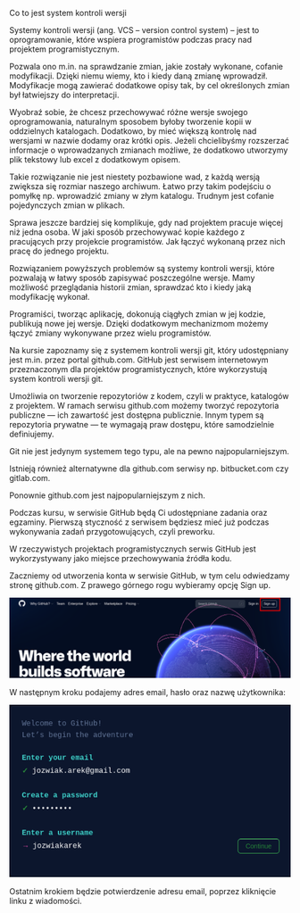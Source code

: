 Co to jest system kontroli wersji

Systemy kontroli wersji (ang. VCS – version control system) – jest to oprogramowanie, 
które wspiera programistów podczas pracy nad projektem programistycznym.

Pozwala ono m.in. na sprawdzanie zmian, jakie zostały wykonane, cofanie modyfikacji.
Dzięki niemu wiemy, kto i kiedy daną zmianę wprowadził. 
Modyfikacje mogą zawierać dodatkowe opisy tak, by cel określonych zmian był łatwiejszy do interpretacji.

Wyobraź sobie, że chcesz przechowywać różne wersje swojego oprogramowania, 
naturalnym sposobem byłoby tworzenie kopii w oddzielnych katalogach. 
Dodatkowo, by mieć większą kontrolę nad wersjami w nazwie dodamy oraz krótki opis. 
Jeżeli chcielibyśmy rozszerzać informacje o wprowadzanych zmianach możliwe,
 że dodatkowo utworzymy plik tekstowy lub excel z dodatkowym opisem.

Takie rozwiązanie nie jest niestety pozbawione wad, z każdą wersją zwiększa się rozmiar 
naszego archiwum. Łatwo przy takim podejściu o pomyłkę np. wprowadzić zmiany w złym katalogu. 
Trudnym jest cofanie pojedynczych zmian w plikach. 

Sprawa jeszcze bardziej się komplikuje, gdy nad projektem pracuje więcej niż jedna osoba.
W jaki sposób przechowywać kopie każdego z pracujących przy projekcie programistów.
Jak łączyć wykonaną przez nich pracę do jednego projektu.

Rozwiązaniem powyższych problemów są systemy kontroli wersji, 
które pozwalają w łatwy sposób zapisywać poszczególne wersje. 
Mamy możliwość przeglądania historii zmian, sprawdzać kto i kiedy jaką modyfikację wykonał.

Programiści, tworząc aplikację, dokonują ciągłych zmian w jej kodzie, publikują nowe jej wersje.
Dzięki dodatkowym mechanizmom możemy łączyć zmiany wykonywane przez wielu programistów.

Na kursie zapoznamy się z systemem kontroli wersji git, który udostępniany jest m.in. przez portal github.com.
GitHub jest serwisem internetowym przeznaczonym dla projektów programistycznych, które wykorzystują system kontroli wersji git.

Umożliwia on tworzenie repozytoriów z kodem, czyli w praktyce, katalogów z projektem.
W ramach serwisu github.com możemy tworzyć repozytoria publiczne — ich zawartość jest dostępna publicznie.
Innym typem są repozytoria prywatne — te wymagają praw dostępu, które samodzielnie definiujemy.

Git nie jest jedynym systemem tego typu, ale na pewno najpopularniejszym. 

Istnieją również alternatywne dla github.com serwisy np. bitbucket.com czy gitlab.com.
 
Ponownie github.com jest najpopularniejszym z nich.

Podczas kursu, w serwisie GitHub będą Ci udostępniane zadania oraz egzaminy. 
Pierwszą styczność z serwisem będziesz mieć już podczas wykonywania zadań przygotowujących, czyli preworku.

W rzeczywistych projektach programistycznych serwis GitHub jest wykorzystywany jako miejsce przechowywania źródła kodu.

Zaczniemy od utworzenia konta w serwisie GitHub, w tym celu odwiedzamy stronę github.com.
Z prawego górnego rogu wybieramy opcję Sign up. 

![image info](images/account1.png)

W następnym kroku podajemy adres email, hasło oraz nazwę użytkownika:

![image info](images/account4.png)

Ostatnim krokiem będzie potwierdzenie adresu email, poprzez kliknięcie linku z wiadomości.

